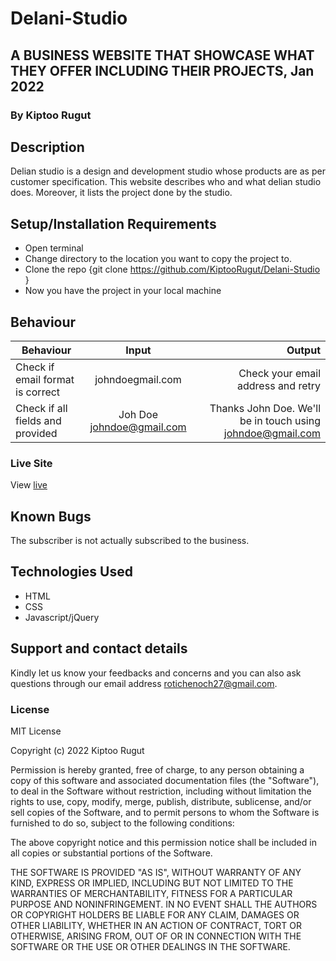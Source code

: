 # Delani-Studio
## A   BUSINESS WEBSITE THAT SHOWCASE WHAT THEY OFFER INCLUDING THEIR PROJECTS, Jan 2022
### By Kiptoo Rugut
## Description
Delian studio is a design and development studio whose products are as per customer specification. This website describes who and what delian studio does. Moreover, it lists the project done by the studio.
## Setup/Installation Requirements
* Open terminal
* Change directory to the location you want to copy the project to.
* Clone the repo {git clone https://github.com/KiptooRugut/Delani-Studio }
* Now you have the project in your local machine
## Behaviour
| Behaviour                        |           Input           |                                                     Output |
| -------------------------------- | :-----------------------: | ---------------------------------------------------------: |
| Check if email format is correct |     johndoegmail.com      |                         Check your email address and retry |
| Check if all fields and provided | Joh Doe johndoe@gmail.com | Thanks John Doe. We'll be in touch using johndoe@gmail.com |
### Live Site
View [live](https://kiptoorugut.github.io/Delani-Studio/)
## Known Bugs
The subscriber is not actually subscribed to the business.
## Technologies Used
* HTML
* CSS
* Javascript/jQuery
## Support and contact details
Kindly let us know your feedbacks and concerns and you can also ask questions through our email address rotichenoch27@gmail.com.
### License
MIT License

Copyright (c) 2022 Kiptoo Rugut

Permission is hereby granted, free of charge, to any person obtaining a copy
of this software and associated documentation files (the "Software"), to deal
in the Software without restriction, including without limitation the rights
to use, copy, modify, merge, publish, distribute, sublicense, and/or sell
copies of the Software, and to permit persons to whom the Software is
furnished to do so, subject to the following conditions:

The above copyright notice and this permission notice shall be included in all
copies or substantial portions of the Software.

THE SOFTWARE IS PROVIDED "AS IS", WITHOUT WARRANTY OF ANY KIND, EXPRESS OR
IMPLIED, INCLUDING BUT NOT LIMITED TO THE WARRANTIES OF MERCHANTABILITY,
FITNESS FOR A PARTICULAR PURPOSE AND NONINFRINGEMENT. IN NO EVENT SHALL THE
AUTHORS OR COPYRIGHT HOLDERS BE LIABLE FOR ANY CLAIM, DAMAGES OR OTHER
LIABILITY, WHETHER IN AN ACTION OF CONTRACT, TORT OR OTHERWISE, ARISING FROM,
OUT OF OR IN CONNECTION WITH THE SOFTWARE OR THE USE OR OTHER DEALINGS IN THE
SOFTWARE.